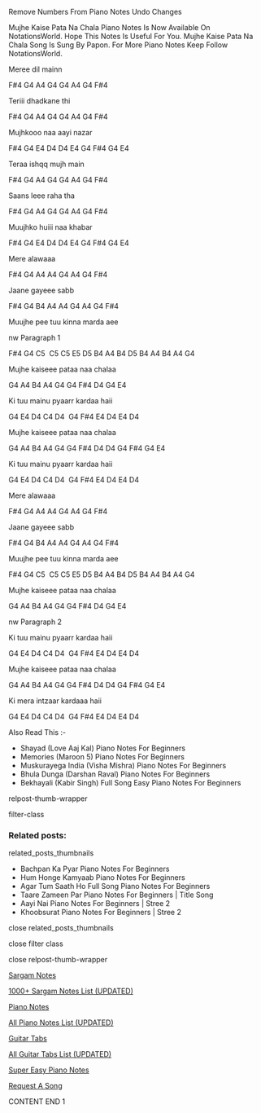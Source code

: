 
Remove Numbers From Piano Notes
Undo Changes

Mujhe Kaise Pata Na Chala Piano Notes Is Now Available On NotationsWorld. Hope This Notes Is Useful For You. Mujhe Kaise Pata Na Chala Song Is Sung By Papon. For More Piano Notes Keep Follow NotationsWorld.

Meree dil mainn

F#4 G4 A4 G4 G4 A4 G4 F#4

Teriii dhadkane thi

F#4 G4 A4 G4 G4 A4 G4 F#4

Mujhkooo naa aayi nazar

F#4 G4 E4 D4 D4 E4 G4 F#4 G4 E4

Teraa ishqq mujh main

F#4 G4 A4 G4 G4 A4 G4 F#4

Saans leee raha tha

F#4 G4 A4 G4 G4 A4 G4 F#4

Muujhko huiii naa khabar

F#4 G4 E4 D4 D4 E4 G4 F#4 G4 E4

Mere alawaaa

F#4 G4 A4 A4 G4 A4 G4 F#4

Jaane gayeee sabb

F#4 G4 B4 A4 A4 G4 A4 G4 F#4

Muujhe pee tuu kinna marda aee

nw Paragraph 1

F#4 G4 C5  C5 C5 E5 D5 B4 A4 B4 D5 B4 A4 B4 A4 G4

Mujhe kaiseee pataa naa chalaa

G4 A4 B4 A4 G4 G4 F#4 D4 G4 E4

Ki tuu mainu pyaarr kardaa haii

G4 E4 D4 C4 D4  G4 F#4 E4 D4 E4 D4

Mujhe kaiseee pataa naa chalaa

G4 A4 B4 A4 G4 G4 F#4 D4 D4 G4 F#4 G4 E4

Ki tuu mainu pyaarr kardaa haii

G4 E4 D4 C4 D4  G4 F#4 E4 D4 E4 D4

Mere alawaaa

F#4 G4 A4 A4 G4 A4 G4 F#4

Jaane gayeee sabb

F#4 G4 B4 A4 A4 G4 A4 G4 F#4

Muujhe pee tuu kinna marda aee

F#4 G4 C5  C5 C5 E5 D5 B4 A4 B4 D5 B4 A4 B4 A4 G4

Mujhe kaiseee pataa naa chalaa

G4 A4 B4 A4 G4 G4 F#4 D4 G4 E4

nw Paragraph 2

Ki tuu mainu pyaarr kardaa haii

G4 E4 D4 C4 D4  G4 F#4 E4 D4 E4 D4

Mujhe kaiseee pataa naa chalaa

G4 A4 B4 A4 G4 G4 F#4 D4 D4 G4 F#4 G4 E4

Ki mera intzaar kardaaa haii

G4 E4 D4 C4 D4  G4 F#4 E4 D4 E4 D4

Also Read This :-

* Shayad (Love Aaj Kal) Piano Notes For Beginners
* Memories (Maroon 5) Piano Notes For Beginners
* Muskurayega India (Visha Mishra) Piano Notes For Beginners
* Bhula Dunga (Darshan Raval) Piano Notes For Beginners
* Bekhayali (Kabir Singh) Full Song Easy Piano Notes For Beginners

relpost-thumb-wrapper

filter-class

### Related posts:

related_posts_thumbnails

* Bachpan Ka Pyar Piano Notes For Beginners
* Hum Honge Kamyaab Piano Notes For Beginners
* Agar Tum Saath Ho Full Song Piano Notes For Beginners
* Taare Zameen Par Piano Notes For Beginners | Title Song
* Aayi Nai Piano Notes For Beginners | Stree 2
* Khoobsurat Piano Notes For Beginners | Stree 2

close related_posts_thumbnails

close filter class

close relpost-thumb-wrapper

[Sargam Notes](https://www.notationsworld.com/sargam-notes.html)

[1000+ Sargam Notes List (UPDATED)](https://www.notationsworld.com/all-songs-list-sargam-notes.html)

[Piano Notes](https://www.notationsworld.com/piano-notes.html)

[All Piano Notes List (UPDATED)](https://www.notationsworld.com/all-songs-list-piano-notes.html)

[Guitar Tabs](https://www.notationsworld.com/guitar-tabs.html)

[All Guitar Tabs List (UPDATED)](https://www.notationsworld.com/all-songs-list-guitar-tabs.html)

[Super Easy Piano Notes](https://studywall.in/)

[Request A Song](https://www.notationsworld.com/request-a-song.html)

CONTENT END 1

